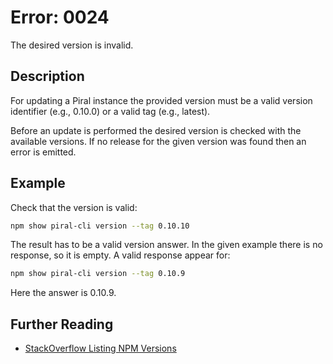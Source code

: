 # Error: 0024

The desired version is invalid.

## Description

For updating a Piral instance the provided version must be a valid version
identifier (e.g., 0.10.0) or a valid tag (e.g., latest).

Before an update is performed the desired version is checked with the available
versions. If no release for the given version was found then an error is emitted.

## Example

Check that the version is valid:

```sh
npm show piral-cli version --tag 0.10.10
```

The result has to be a valid version answer. In the given example there is no
response, so it is empty. A valid response appear for:

```sh
npm show piral-cli version --tag 0.10.9
```

Here the answer is 0.10.9.

## Further Reading

- [StackOverflow Listing NPM Versions](https://stackoverflow.com/questions/41415945/how-to-list-all-versions-of-an-npm-module)
